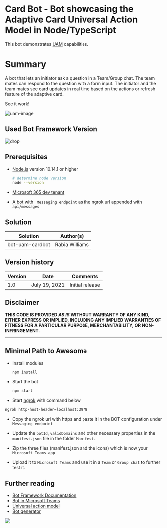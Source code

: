 
# Card Bot - Bot showcasing the Adaptive Card Universal Action Model in Node/TypeScript

This bot demonstrates [UAM](https://aka.ms/universal-actions-model) capabilities.

# Summary

A bot that lets an initiator ask a question in a Team/Group chat. The team mates can respond to the question with a form input. The initiator and the team mates see card updates in real time based on the actions or refresh feature of the adaptive card.

See it work!

![uam-image](./assets/uam.gif)

## Used Bot Framework Version

![drop](https://img.shields.io/badge/Bot&nbsp;Framework-4.14.0-green.svg)

## Prerequisites

- [Node.js](https://nodejs.org) version 10.14.1 or higher

    ```bash
    # determine node version
    node --version
    ```
- [Microsoft 365 dev tenant](https://developer.microsoft.com/en-us/microsoft-365/dev-program?WT.mc_id=m365-35338-rwilliams)

- [A bot](https://dev.botframework.com/bots/) with ` Messaging endpoint` as the ngrok url appended with `api/messages`

## Solution

Solution|Author(s)
--------|---------
bot-uam-cardbot | Rabia Williams

## Version history

Version|Date|Comments
-------|----|--------
1.0|July 19, 2021|Initial release

## Disclaimer

**THIS CODE IS PROVIDED *AS IS* WITHOUT WARRANTY OF ANY KIND, EITHER EXPRESS OR IMPLIED, INCLUDING ANY IMPLIED WARRANTIES OF FITNESS FOR A PARTICULAR PURPOSE, MERCHANTABILITY, OR NON-INFRINGEMENT.**

---

## Minimal Path to Awesome

- Install modules

    ```bash
    npm install
    ```
- Start the bot

    ```bash
    npm start
    ```
- Start [ngrok](https://ngrok.com/) with command below

```bash
ngrok http-host-header=localhost:3978 
```
- Copy the ngrok url with https and paste it in the BOT configuration under `Messaging endpoint`

- Update the `botId`, `validDomains` and other necessary properties in the `manifest.json` file in the folder `Manifest`.

- Zip the three files (manifest.json and the icons) which is now your `Microsoft Teams app`

- Upload it to `Microsoft Teams` and use it in a `Team` or `Group chat` to further test it.


## Further reading

- [Bot Framework Documentation](https://docs.botframework.com?WT.mc_id=m365-35338-rwilliams)
- [Bot in Microsoft Teams](https://docs.microsoft.com/en-us/microsoftteams/platform/bots/what-are-bots?WT.mc_id=m365-35338-rwilliams)
- [Universal action model](https://docs.microsoft.com/en-us/microsoftteams/platform/task-modules-and-cards/cards/universal-actions-for-adaptive-cards/overview?WT.mc_id=m365-35338-rwilliams)
- [Bot generator](https://www.npmjs.com/package/generator-botbuilder)

<img src="https://pnptelemetry.azurewebsites.net/teams-dev-samples/samples/bot-uamcardbot" />
